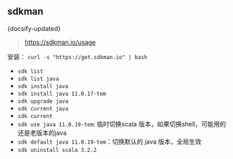## sdkman
{docsify-updated}

> https://sdkman.io/usage


安装： `curl -s "https://get.sdkman.io" | bash`


+ `sdk list`
+ `sdk list java`
+ `sdk install java`
+ `sdk install java 11.0.17-tem `
+ `sdk upgrade java`
+ `sdk current java`
+ `sdk current`
+ `sdk use java 11.0.19-tem`: 临时切换scala 版本，如果切换shell，可能用的还是老版本的java
+ `sdk default java 11.0.19-tem`：切换默认的 java 版本，全局生效
+ `sdk uninstall scala 3.2.2`